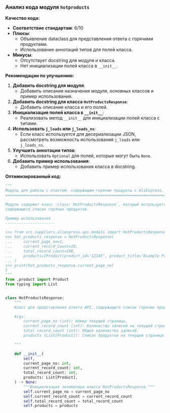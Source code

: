 ### **Анализ кода модуля `hotproducts`**

**Качество кода:**

- **Соответствие стандартам**: 6/10
- **Плюсы**:
    - Объявление dataclass для представления ответа с горячими продуктами.
    - Использование аннотаций типов для полей класса.
- **Минусы**:
    - Отсутствует docstring для модуля и класса.
    - Нет инициализации полей класса в `__init__`.

**Рекомендации по улучшению:**

1.  **Добавить docstring для модуля**:
    -   Добавить описание назначения модуля, основных классов и пример использования.
2.  **Добавить docstring для класса `HotProductsResponse`**:
    -   Добавить описание класса и его полей.
3.  **Инициализация полей класса в `__init__`**:
    -   Реализовать метод `__init__` для инициализации полей класса с типами.
4.  **Использовать `j_loads` или `j_loads_ns`**:
    -   Если класс используется для десериализации JSON, рассмотреть возможность использования `j_loads` или `j_loads_ns`.
5.  **Улучшить аннотации типов**:
    -   Использовать `Optional` для полей, которые могут быть `None`.
6.  **Добавить пример использования**:
    -   Добавить пример использования класса в docstring.

**Оптимизированный код:**

```python
"""
Модуль для работы с ответом, содержащим горячие продукты с AliExpress.
=======================================================================

Модуль содержит класс :class:`HotProductsResponse`, который используется для представления ответа API,
содержащего список горячих продуктов.

Пример использования
----------------------

>>> from src.suppliers.aliexpress.api.models import HotProductsResponse, Product
>>> hot_products_response = HotProductsResponse(
...     current_page_no=1,
...     current_record_count=10,
...     total_record_count=100,
...     products=[Product(product_id='12345', product_title='Example Product')]
... )
>>> print(hot_products_response.current_page_no)
1
"""
from .product import Product
from typing import List


class HotProductsResponse:
    """
    Класс для представления ответа API, содержащего список горячих продуктов.

    Args:
        current_page_no (int): Номер текущей страницы.
        current_record_count (int): Количество записей на текущей странице.
        total_record_count (int): Общее количество записей.
        products (List[Product]): Список продуктов на текущей странице.

    """

    def __init__(
        self,
        current_page_no: int,
        current_record_count: int,
        total_record_count: int,
        products: List[Product],
    ) -> None:
        """Инициализация экземпляра класса HotProductsResponse."""
        self.current_page_no = current_page_no
        self.current_record_count = current_record_count
        self.total_record_count = total_record_count
        self.products = products